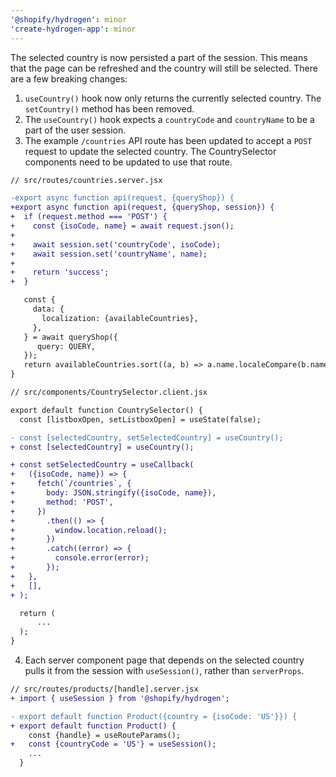 ```yaml
---
'@shopify/hydrogen': minor
'create-hydrogen-app': minor
---
```


The selected country is now persisted a part of the session. This means that the page can be refreshed and the country will still be selected. There are a few breaking changes:

1. `useCountry()` hook now only returns the currently selected country. The `setCountry()` method has been removed.
2. The `useCountry()` hook expects a `countryCode` and `countryName` to be a part of the user session.
3. The example `/countries` API route has been updated to accept a `POST` request to update the selected country. The CountrySelector components need to be updated to use that route.

```diff
// src/routes/countries.server.jsx

-export async function api(request, {queryShop}) {
+export async function api(request, {queryShop, session}) {
+  if (request.method === 'POST') {
+    const {isoCode, name} = await request.json();
+
+    await session.set('countryCode', isoCode);
+    await session.set('countryName', name);
+
+    return 'success';
+  }

   const {
     data: {
       localization: {availableCountries},
     },
   } = await queryShop({
      query: QUERY,
   });
   return availableCountries.sort((a, b) => a.name.localeCompare(b.name));
}
```

```diff
// src/components/CountrySelector.client.jsx

export default function CountrySelector() {
  const [listboxOpen, setListboxOpen] = useState(false);

- const [selectedCountry, setSelectedCountry] = useCountry();
+ const [selectedCountry] = useCountry();

+ const setSelectedCountry = useCallback(
+   ({isoCode, name}) => {
+     fetch(`/countries`, {
+       body: JSON.stringify({isoCode, name}),
+       method: 'POST',
+     })
+       .then(() => {
+         window.location.reload();
+       })
+       .catch((error) => {
+         console.error(error);
+       });
+   },
+   [],
+ );

  return (
      ...
  );
}
```

4. Each server component page that depends on the selected country pulls it from the session with `useSession()`, rather than `serverProps`.

```diff
// src/routes/products/[handle].server.jsx
+ import { useSession } from '@shopify/hydrogen';

- export default function Product({country = {isoCode: 'US'}}) {
+ export default function Product() {
    const {handle} = useRouteParams();
+   const {countryCode = 'US'} = useSession();
    ...
  }
```
